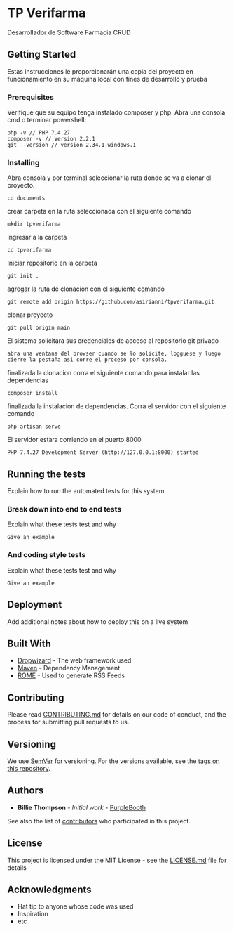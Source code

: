# TP Verifarma

Desarrollador de Software
Farmacia CRUD


## Getting Started

Estas instrucciones le proporcionarán una copia del proyecto en funcionamiento en su máquina local con fines de desarrollo y prueba

### Prerequisites

Verifique que su equipo tenga instalado composer y php. Abra una consola cmd  o terminar powershell:

```
php -v // PHP 7.4.27
composer -v // Version 2.2.1
git --version // version 2.34.1.windows.1

```

### Installing

Abra consola y por terminal seleccionar la ruta donde se va a clonar el proyecto. 

```
cd documents
```

crear carpeta en la ruta seleccionada con el siguiente comando

```
mkdir tpverifarma
```

ingresar a la carpeta

```
cd tpverifarma
```

Iniciar repositorio en la carpeta

```
git init .
```

agregar la ruta de clonacion con el siguiente comando

```
git remote add origin https://github.com/asirianni/tpverifarma.git
```

clonar proyecto

```
git pull origin main
```

El sistema solicitara sus credenciales de acceso al repositorio git privado

```
abra una ventana del browser cuando se lo solicite, logguese y luego cierre la pestaña asi corre el proceso por consola.
```

finalizada la clonacion corra el siguiente comando para instalar las dependencias

```
composer install
```

finalizada la instalacion de dependencias. Corra el servidor con el siguiente comando

```
php artisan serve
```

El servidor estara corriendo en el puerto 8000

```
PHP 7.4.27 Development Server (http://127.0.0.1:8000) started
```


## Running the tests

Explain how to run the automated tests for this system

### Break down into end to end tests

Explain what these tests test and why

```
Give an example
```

### And coding style tests

Explain what these tests test and why

```
Give an example
```

## Deployment

Add additional notes about how to deploy this on a live system

## Built With

* [Dropwizard](http://www.dropwizard.io/1.0.2/docs/) - The web framework used
* [Maven](https://maven.apache.org/) - Dependency Management
* [ROME](https://rometools.github.io/rome/) - Used to generate RSS Feeds

## Contributing

Please read [CONTRIBUTING.md](https://gist.github.com/PurpleBooth/b24679402957c63ec426) for details on our code of conduct, and the process for submitting pull requests to us.

## Versioning

We use [SemVer](http://semver.org/) for versioning. For the versions available, see the [tags on this repository](https://github.com/your/project/tags). 

## Authors

* **Billie Thompson** - *Initial work* - [PurpleBooth](https://github.com/PurpleBooth)

See also the list of [contributors](https://github.com/your/project/contributors) who participated in this project.

## License

This project is licensed under the MIT License - see the [LICENSE.md](LICENSE.md) file for details

## Acknowledgments

* Hat tip to anyone whose code was used
* Inspiration
* etc

